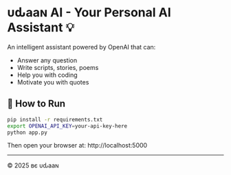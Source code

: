 # υԃааɴ AI - Your Personal AI Assistant 💡

An intelligent assistant powered by OpenAI that can:
- Answer any question
- Write scripts, stories, poems
- Help you with coding
- Motivate you with quotes

## 🧠 How to Run

```bash
pip install -r requirements.txt
export OPENAI_API_KEY=your-api-key-here
python app.py
```

Then open your browser at: http://localhost:5000

---

© 2025 ʙє υԃааɴ